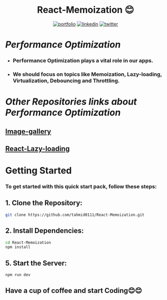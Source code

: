 # <div align="center">React-Memoization 😊</div>

<div align="center">
  
  [![portfolio](https://img.shields.io/badge/my_portfolio-FFFF00?style=for-the-badge&logo=ko-fi&logoColor=black)](https://animated-portfolio-green-one.vercel.app/)     [![linkedin](https://img.shields.io/badge/linkedin-0A66C2?style=for-the-badge&logo=linkedin&logoColor=white)](https://www.linkedin.com/in/tahmid-emam/)     [![twitter](https://img.shields.io/badge/twitter-1DA1F2?style=for-the-badge&logo=twitter&logoColor=white)](https://x.com/tahmid_emam)
  
</div>

# _Performance Optimization_

- ### Performance Optimization plays a vital role in our apps.

- ### We should focus on topics like Memoization, Lazy-loading, Virtualization, Debouncing and Throttling.

# _Other Repositories links about Performance Optimization_

## [Image-gallery](https://github.com/tahmid0111/Image-Gallery)
## [React-Lazy-loading](https://github.com/tahmid0111/React_Lazy-loading)

# Getting Started

### To get started with this quick start pack, follow these steps:

## 1. Clone the Repository:

```bash
git clone https://github.com/tahmid0111/React-Memoization.git
```
## 2. Install Dependencies:

```bash
cd React-Memoization
npm install
```

## 5. Start the Server:

```bash
npm run dev
```


## Have a cup of coffee and start Coding😊😊

